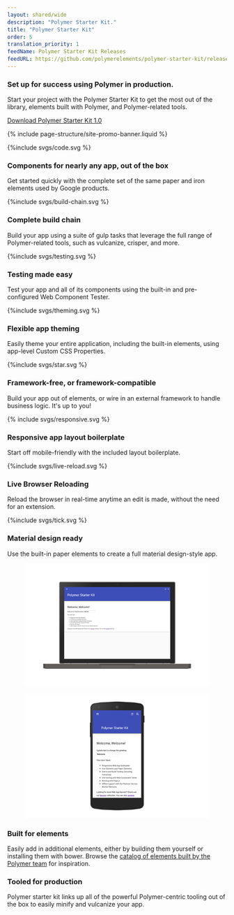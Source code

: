 ```yaml
---
layout: shared/wide
description: "Polymer Starter Kit."
title: "Polymer Starter Kit"
order: 5
translation_priority: 1
feedName: Polymer Starter Kit Releases
feedURL: https://github.com/polymerelements/polymer-starter-kit/releases.atom
---
```


<div class="wf-subheading">
  <div class="page-content mdl-typography--text-center mdl-grid">
    <div class="mdl-cell mdl-cell--1-col"></div>
    <div class="mdl-cell mdl-cell--10-col">
      <h3>Set up for success using Polymer in production.</h3>
      <p>
        Start your project with the Polymer Starter Kit to get the most out of 
        the library, elements built with Polymer, and Polymer-related tools.
      </p>
      <a class="mdl-button mdl-js-button mdl-button--raised" href="https://github.com/polymerelements/polymer-starter-kit/releases">Download Polymer Starter Kit 1.0</a>
    </div>
    <div class="mdl-cell mdl-cell--1-col"></div>
  </div>
</div>

{% include page-structure/site-promo-banner.liquid %}

<div class="page-content">
  <div class="mdl-grid mdl-typography--text-center">
    <div class="mdl-cell mdl-cell--4-col">
      <div class="icon">
        {%include svgs/code.svg %}
      </div>
      <h3 class="mdl-typography--title">Components for nearly any app, out of the box</h3>
      <p>Get started quickly with the complete set of the same paper and iron elements used by Google products.</p>
    </div>
    <div class="mdl-cell mdl-cell--4-col">
      <div class="icon">
        {%include svgs/build-chain.svg %}
      </div>
      <h3 class="mdl-typography--title">Complete build chain</h3>
      <p>Build your app using a suite of gulp tasks that leverage the full range of Polymer-related tools, such as vulcanize, crisper, and more.</p>
    </div>
    <div class="mdl-cell mdl-cell--4-col">
      <div class="icon">
        {%include svgs/testing.svg %}
      </div>
      <h3 class="mdl-typography--title">Testing made easy</h3>
      <p>Test your app and all of its components using the built-in and pre-configured Web Component Tester.</p>
    </div>
    <div class="mdl-cell mdl-cell--4-col">
      <div class="icon">
        {%include svgs/theming.svg %}
      </div>
      <h3 class="mdl-typography--title">Flexible app theming</h3>
      <p>Easily theme your entire application, including the built-in elements, using app-level Custom CSS Properties.</p>
    </div>
    <div class="mdl-cell mdl-cell--4-col">
      <div class="icon">
        {%include svgs/star.svg %}
      </div>
      <h3 class="mdl-typography--title">Framework-free, or framework-compatible</h3>
      <p>Build your app out of elements, or wire in an external framework to handle business logic. It's up to you!</p>
    </div>
    <div class="mdl-cell mdl-cell--4-col">
      <div class="icon">
        {% include svgs/responsive.svg %}
      </div>
      <h3 class="mdl-typography--title">Responsive app layout boilerplate</h3>
      <p>Start off mobile-friendly with the included layout boilerplate.</p>
    </div>
    <div class="mdl-cell mdl-cell--4-col">
      <div class="icon">
        {%include svgs/live-reload.svg %}
      </div>
      <h3 class="mdl-typography--title">Live Browser Reloading</h3>
      <p>Reload the browser in real-time anytime an edit is made, without the need for an extension.</p>
    </div>
    <div class="mdl-cell mdl-cell--4-col">
      <div class="icon">
        {%include svgs/tick.svg %}
      </div>
      <h3 class="mdl-typography--title">Material design ready</h3>
      <p>Use the built-in paper elements to create a full material design-style app.</p>
    </div>
  </div>


  <div class="mdl-grid">
    <figure class="mdl-cell mdl-cell--6-col">
      <img src="../imgs/psk-desktop.png">
    </figure>
    <figure class="mdl-cell mdl-cell--6-col">
      <img src="../imgs/psk-mobile.png">
    </figure>
  </div>

  <div class="mdl-grid">
    <div class="mdl-cell mdl-cell--6-col">
      <h3 class="mdl-typography--headline">Built for elements</h3>
      <p>Easily add in additional elements, either by building them yourself or installing them with bower. Browse the <a href="https://elements.polymer-project.org">catalog of elements built by the Polymer team</a> for inspiration.</p>
    </div>
    <div class="mdl-cell mdl-cell--6-col">
      <h3 class="mdl-typography--headline">Tooled for production</h3>
      <p>Polymer starter kit links up all of the powerful Polymer-centric tooling out of the box to easily minify and vulcanize your app.</p>
    </div>
  </div>
</div>
